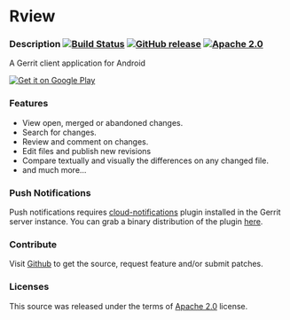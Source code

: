 Rview
=====

### Description [![Build Status](https://github.com/jruesga/rview/workflows/Android%20CI%20Workflow/badge.svg)](https://github.com/jruesga/rview/actions) [![GitHub release](https://img.shields.io/github/release/jruesga/rview.svg)](https://github.com/jruesga/rview/releases/latest) [![Apache 2.0](https://img.shields.io/github/license/jruesga/rview.svg)](http://www.apache.org/licenses/LICENSE-2.0)

A Gerrit client application  for Android

[![Get it on Google Play](https://play.google.com/intl/en_us/badges/images/generic/en_badge_web_generic.png)](https://play.google.com/store/apps/details?id=com.ruesga.rview "Get it on Google Play")


### Features

* View open, merged or abandoned changes.
* Search for changes.
* Review and comment on changes.
* Edit files and publish new revisions
* Compare textually and visually the differences on any changed file.
* and much more...


### Push Notifications

Push notifications requires [cloud-notifications](https://gerrit.googlesource.com/plugins/cloud-notifications) plugin installed in the Gerrit server instance. You can grab a binary distribution of the plugin [here](https://gerrit-ci.gerritforge.com/job/plugin-cloud-notifications-master/lastStableBuild/).


### Contribute

Visit [Github](https://github.com/jruesga/rview) to get the source, request feature and/or submit patches.


### Licenses

This source was released under the terms of [Apache 2.0](http://www.apache.org/licenses/LICENSE-2.0.html) license.

